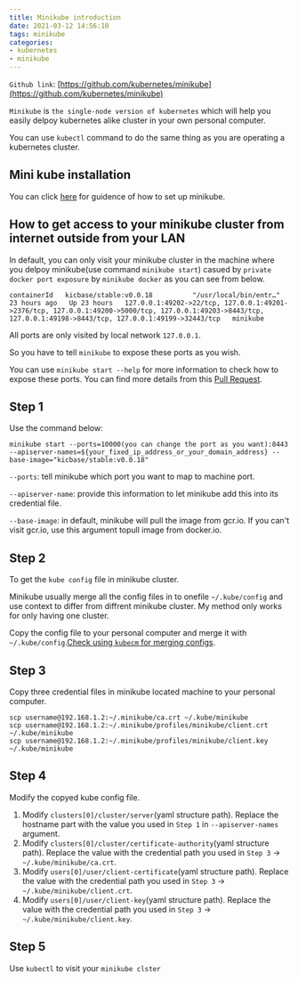 ```yaml
---
title: Minikube introduction
date: 2021-03-12 14:56:10
tags: minikube
categories:
- kubernetes
- minikube
---
```


`Github link`: [https://github.com/kubernetes/minikube](https://github.com/kubernetes/minikube)


`Minikube` is `the single-node version of kubernetes` which will help you easily delpoy kubernetes alike cluster in your own personal computer.

You can use `kubectl` command to do the same thing as you are operating a kubernetes cluster.

## Mini kube installation

You can click [here](https://minikube.sigs.k8s.io/docs/start/) for guidence of how to set up minikube.

## How to get access to your minikube cluster from internet outside from your LAN

In default, you can only visit your minikube cluster in the machine where you delpoy minikube(use command `minikube start`) casued by `private docker port exposure` by `minikube docker` as you can see from below.

```
containerId   kicbase/stable:v0.0.18          "/usr/local/bin/entr…"   23 hours ago   Up 23 hours   127.0.0.1:49202->22/tcp, 127.0.0.1:49201->2376/tcp, 127.0.0.1:49200->5000/tcp, 127.0.0.1:49203->8443/tcp, 127.0.0.1:49198->8443/tcp, 127.0.0.1:49199->32443/tcp   minikube
```

All ports are only visited by local network `127.0.0.1`.

So you have to tell `minikube` to expose these ports as you wish.

You can use `minikube start --help` for more information to check how to expose these ports. You can find more details from this [Pull Request](https://github.com/kubernetes/minikube/pull/9404).


Step 1
---

Use the command below:

```
minikube start --ports=10000(you can change the port as you want):8443 --apiserver-names=${your_fixed_ip_address_or_your_domain_address} --base-image="kicbase/stable:v0.0.18"
```

`--ports`: tell minikube which port you want to map to machine port.

`--apiserver-name`: provide this information to let minikube add this into its credential file.

`--base-image`: in default, minikube will pull the image from gcr.io. If you can't visit gcr.io, use this argument topull image from docker.io.

Step 2
---

To get the `kube config` file in minikube cluster.

Minikube usually merge all the config files in to onefile `~/.kube/config` and use context to differ from diffrent minikube cluster. My method only works for only having one cluster.

Copy the config file to your personal computer and merge it with `~/.kube/config`.[Check using `kubecm` for merging configs](/blog/kubernetes/tools/kubernetes-tools).

Step 3
---

Copy three credential files in minikube located machine to your personal computer.

```
scp username@192.168.1.2:~/.minikube/ca.crt ~/.kube/minikube
scp username@192.168.1.2:~/.minikube/profiles/minikube/client.crt ~/.kube/minikube
scp username@192.168.1.2:~/.minikube/profiles/minikube/client.key ~/.kube/minikube
```

Step 4
---

Modify the copyed kube config file.

1. Modify `clusters[0]/cluster/server`(yaml structure path). Replace the hostname part with the value you used in `Step 1` in `--apiserver-names` argument.
2. Modify `clusters[0]/cluster/certificate-authority`(yaml structure path). Replace the value with the credential path you used in `Step 3` -> `~/.kube/minikube/ca.crt`.
3. Modify `users[0]/user/client-certificate`(yaml structure path). Replace the value with the credential path you used in `Step 3` -> `~/.kube/minikube/client.crt`.
4. Modify `users[0]/user/client-key`(yaml structure path). Replace the value with the credential path you used in `Step 3` -> `~/.kube/minikube/client.key`.

Step 5
---

Use `kubectl` to visit your `minikube clster`